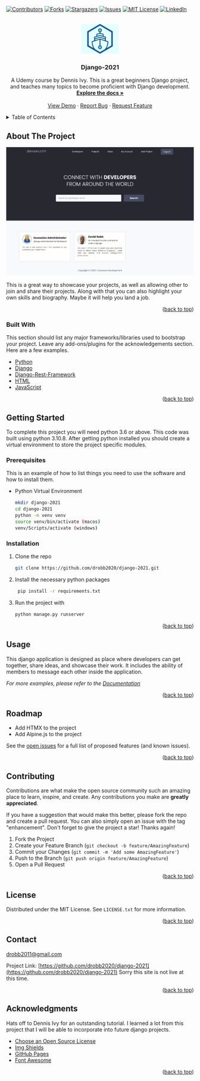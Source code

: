 <div id="top"></div>
<!--
*** Thanks for checking out the Best-README-Template. If you have a suggestion
*** that would make this better, please fork the repo and create a pull request
*** or simply open an issue with the tag "enhancement".
*** Don't forget to give the project a star!
*** Thanks again! Now go create something AMAZING! :D
-->

<!-- PROJECT SHIELDS -->
<!--
*** I'm using markdown "reference style" links for readability.
*** Reference links are enclosed in brackets [ ] instead of parentheses ( ).
*** See the bottom of this document for the declaration of the reference variables
*** for contributors-url, forks-url, etc. This is an optional, concise syntax you may use.
*** https://www.markdownguide.org/basic-syntax/#reference-style-links
-->
[![Contributors][contributors-shield]][contributors-url]
[![Forks][forks-shield]][forks-url]
[![Stargazers][stars-shield]][stars-url]
[![Issues][issues-shield]][issues-url]
[![MIT License][license-shield]][license-url]
[![LinkedIn][linkedin-shield]][linkedin-url]

<!-- PROJECT LOGO -->
<br />
<div align="center">
  <a href="https://github.com/drobb2020/django-2021">
    <img src="static/assets/logo-md.jpg" alt="Logo" width="100">
  </a>

  <h3 align="center">Django-2021</h3>

  <p align="center">
    A Udemy course by Dennis Ivy. This is a great beginners Django project, and teaches many topics to become proficient with Django development.
    <br />
    <a href="https://github.com/drobb2020/django-2021"><strong>Explore the docs »</strong></a>
    <br />
    <br />
    <a href="https://github.com/drobb2020/django-2021">View Demo</a>
    ·
    <a href="https://github.com/drobb2020/django-2021/issues">Report Bug</a>
    ·
    <a href="https://github.com/drobb2020/django-2021/issues">Request Feature</a>
  </p>
</div>

<!-- TABLE OF CONTENTS -->
<details>
  <summary>Table of Contents</summary>
  <ol>
    <li>
      <a href="#about-the-project">About The Project</a>
      <ul>
        <li><a href="#built-with">Built With</a></li>
      </ul>
    </li>
    <li>
      <a href="#getting-started">Getting Started</a>
      <ul>
        <li><a href="#prerequisites">Prerequisites</a></li>
        <li><a href="#installation">Installation</a></li>
      </ul>
    </li>
    <li><a href="#usage">Usage</a></li>
    <li><a href="#roadmap">Roadmap</a></li>
    <li><a href="#contributing">Contributing</a></li>
    <li><a href="#license">License</a></li>
    <li><a href="#contact">Contact</a></li>
    <li><a href="#acknowledgments">Acknowledgments</a></li>
  </ol>
</details>

<!-- ABOUT THE PROJECT -->
## About The Project

[![Product Name Screen Shot][product-screenshot]](https://example.com)

This is a great way to showcase your projects, as well as allowing other to join and share their projects. Along with that you can also highlight your own skills and biography. Maybe it will help you land a job.

<p align="right">(<a href="#top">back to top</a>)</p>

### Built With

This section should list any major frameworks/libraries used to bootstrap your project. Leave any add-ons/plugins for the acknowledgements section. Here are a few examples.

* [Python](https://python.org)
* [Django](https://www.djangoproject.com/)
* [Django-Rest-Framework](https://www.django-rest-framework.org/)
* [HTML](https://www.w3schools.com/html/)
* [JavaScript](https://www.javascript.com/)

<p align="right">(<a href="#top">back to top</a>)</p>

<!-- GETTING STARTED -->
## Getting Started

To complete this project you will need python 3.6 or above. This code was built using python 3.10.8. After getting python installed you should create a virtual environment to store the project specific modules.

### Prerequisites

This is an example of how to list things you need to use the software and how to install them.

* Python Virtual Environment

  ```sh
  mkdir django-2021
  cd django-2021
  python -m venv venv
  source venv/bin/activate (macos)
  venv/Scripts/activate (windows)
  ```

### Installation

1. Clone the repo

   ```sh
   git clone https://github.com/drobb2020/django-2021.git
   ```

2. Install the necessary python packages

   ```sh
    pip install -r requirements.txt
   ```

3. Run the project with

   ```sh
   python manage.py runserver
   ```

<p align="right">(<a href="#top">back to top</a>)</p>

<!-- USAGE EXAMPLES -->
## Usage

This django application is designed as place where developers can get together, share ideas, and showcase their work. It includes the ability of members to message each other inside the application.

_For more examples, please refer to the [Documentation](https://github.com/drobb2020/django-2021/wiki)_

<p align="right">(<a href="#top">back to top</a>)</p>

<!-- ROADMAP -->
## Roadmap

* Add HTMX to the project
* Add Alpine.js to the project

See the [open issues](https://github.com/drobb2020/django-2021/issues) for a full list of proposed features (and known issues).

<p align="right">(<a href="#top">back to top</a>)</p>

<!-- CONTRIBUTING -->
## Contributing

Contributions are what make the open source community such an amazing place to learn, inspire, and create. Any contributions you make are **greatly appreciated**.

If you have a suggestion that would make this better, please fork the repo and create a pull request. You can also simply open an issue with the tag "enhancement".
Don't forget to give the project a star! Thanks again!

1. Fork the Project
2. Create your Feature Branch (`git checkout -b feature/AmazingFeature`)
3. Commit your Changes (`git commit -m 'Add some AmazingFeature'`)
4. Push to the Branch (`git push origin feature/AmazingFeature`)
5. Open a Pull Request

<p align="right">(<a href="#top">back to top</a>)</p>

<!-- LICENSE -->
## License

Distributed under the MIT License. See `LICENSE.txt` for more information.

<p align="right">(<a href="#top">back to top</a>)</p>

<!-- CONTACT -->
## Contact

drobb2011@gmail.com

Project Link: [https://github.com/drobb2020/django-2021](https://github.com/drobb2020/django-2021)
Sorry this site is not live at this time.

<p align="right">(<a href="#top">back to top</a>)</p>

<!-- ACKNOWLEDGMENTS -->
## Acknowledgments

Hats off to Dennis Ivy for an outstanding tutorial. I learned a lot from this project that I will be able to incorporate into future django projects.

* [Choose an Open Source License](https://choosealicense.com)
* [Img Shields](https://shields.io)
* [GitHub Pages](https://pages.github.com)
* [Font Awesome](https://fontawesome.com)

<p align="right">(<a href="#top">back to top</a>)</p>

<!-- MARKDOWN LINKS & IMAGES -->
<!-- https://www.markdownguide.org/basic-syntax/#reference-style-links -->
[contributors-shield]: https://img.shields.io/github/contributors/drobb2020/django-2021.svg?style=for-the-badge
[contributors-url]: https://github.com/drobb2020/django-2021/graphs/contributors
[forks-shield]: https://img.shields.io/github/forks/drobb2020/django-2021.svg?style=for-the-badge
[forks-url]: https://github.com/drobb2020/django-2021/network/members
[stars-shield]: https://img.shields.io/github/stars/drobb2020/django-2021.svg?style=for-the-badge
[stars-url]: https://github.com/drobb2020/django-2021/stargazers
[issues-shield]: https://img.shields.io/github/issues/drobb2020/django-2021.svg?style=for-the-badge
[issues-url]: https://github.com/drobb2020/django-2021/issues
[license-shield]: https://img.shields.io/github/license/drobb2020/django-2021.svg?style=for-the-badge
[license-url]: https://github.com/drobb2020/django-2021/blob/master/LICENSE.txt
[linkedin-shield]: https://img.shields.io/badge/-LinkedIn-black.svg?style=for-the-badge&logo=linkedin&colorB=555
[linkedin-url]: https://linkedin.com/in/othneildrew
[product-screenshot]: static/assets/screenshot.png
